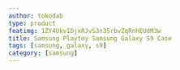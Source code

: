 ```yaml
---
author: tokodab
type: product
featimg: 1ZY4UkvIDjxRJvS3n35rbvZqRnhEUdM3w
title: Samsung Playtoy Samsung Galaxy S9 Case
tags: [samsung, galaxy, s9]
category: [samsung]
---
```

